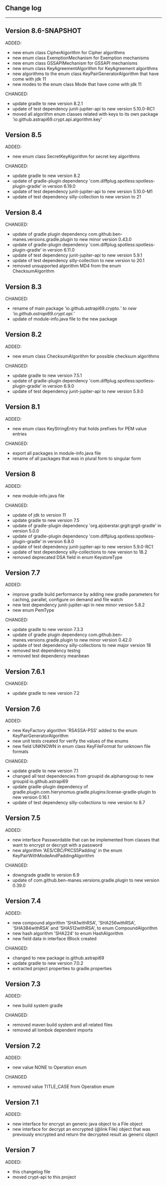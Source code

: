 ## Change log
----------------------

Version 8.6-SNAPSHOT
-------------

ADDED:

- new enum class CipherAlgorithm for Cipher algorithms
- new enum class ExemptionMechanism for Exemption mechanisms
- new enum class GSSAPIMechanism for GSSAPI mechanisms
- new enum class KeyAgreementAlgorithm for KeyAgreement algorithms
- new algorithms to the enum class KeyPairGeneratorAlgorithm that have come with jdk 11
- new modes to the enum class Mode that have come with jdk 11

CHANGED:

- update gradle to new version 8.2.1
- update of test dependency junit-jupiter-api to new version 5.10.0-RC1
- moved all algorithm enum classes related with keys to its own package 'io.github.astrapi69.crypt.api.algorithm.key'

Version 8.5
-------------

ADDED:

- new enum class SecretKeyAlgorithm for secret key algorithms

CHANGED:

- update gradle to new version 8.2
- update of gradle-plugin dependency 'com.diffplug.spotless:spotless-plugin-gradle' in version 6.19.0
- update of test dependency junit-jupiter-api to new version 5.10.0-M1
- update of test dependency silly-collection to new version to 21

Version 8.4
-------------

CHANGED:

- update of gradle plugin dependency com.github.ben-manes.versions.gradle.plugin to new minor version 0.43.0
- update of gradle-plugin dependency 'com.diffplug.spotless:spotless-plugin-gradle' in version 6.11.0
- update of test dependency junit-jupiter-api to new version 5.9.1
- update of test dependency silly-collection to new version to 20.1
- removed unsupported algorithm MD4 from the enum ChecksumAlgorithm


Version 8.3
-------------

CHANGED:

- rename of main package 'io.github.astrapi69.crypto.*' to new 'io.github.astrapi69.crypt.api.*'
- update of module-info.java file to the new package

Version 8.2
-------------

ADDED:

- new enum class ChecksumAlgorithm for possible checksum algorithms

CHANGED:

- update gradle to new version 7.5.1
- update of gradle-plugin dependency 'com.diffplug.spotless:spotless-plugin-gradle' in version 6.9.0
- update of test dependency junit-jupiter-api to new version 5.9.0

Version 8.1
-------------

ADDED:

- new enum class KeyStringEntry that holds prefixes for PEM value entries

CHANGED:

- export all packages in module-info.java file
- rename of all packages that was in plural form to singular form

Version 8
-------------

ADDED:

- new module-info.java file

CHANGED:

- update of jdk to version 11
- update gradle to new version 7.5
- update of gradle-plugin dependency 'org.ajoberstar.grgit:grgit-gradle' in version 5.0.0
- update of gradle-plugin dependency 'com.diffplug.spotless:spotless-plugin-gradle' in version 6.8.0
- update of test dependency junit-jupiter-api to new version 5.9.0-RC1
- update of test dependency silly-collections to new version to 18.2
- removed deprecated DSA field in enum KeystoreType

Version 7.7
-------------

ADDED:

- improve gradle build performance by adding new gradle parameters for caching, parallel, configure on demand and file watch
- new test dependency junit-jupiter-api in new minor version 5.8.2
- new enum PemType

CHANGED:

- update gradle to new version 7.3.3
- update of gradle plugin dependency com.github.ben-manes.versions.gradle.plugin to new minor version 0.42.0
- update of test dependency silly-collections to new major version 18
- removed test dependency testng
- removed test dependency meanbean

Version 7.6.1
-------------

CHANGED:

- update gradle to new version 7.2

Version 7.6
-------------

ADDED:

- new KeyFactory algorithm 'RSASSA-PSS' added to the enum KeyPairGeneratorAlgorithm
- new unit tests created for verify the values of the enums
- new field UNKNOWN in enum class KeyFileFormat for unknown file formats

CHANGED:

- update gradle to new version 7.1
- changed all test dependencies from groupid de.alpharogroup to new groupid io.github.astrapi69
- update gradle-plugin dependency of gradle.plugin.com.hierynomus.gradle.plugins:license-gradle-plugin to new version 0.16.1
- update of test dependency silly-collections to new version to 8.7

Version 7.5
-------------

ADDED:

- new interface Passwordable that can be implemented from classes that want to encrypt or decrypt with a password
- new algorithm 'AES/CBC/PKCS5Padding' in the enum KeyPairWithModeAndPaddingAlgorithm

CHANGED:

- downgrade gradle to version 6.9
- update of com.github.ben-manes.versions.gradle.plugin to new version 0.39.0

Version 7.4
-------------

ADDED:

- new compound algorithm 'SHA1withRSA', 'SHA256withRSA', 'SHA384withRSA' and 'SHA512withRSA', to enum CompoundAlgorithm
- new hash algorithm 'SHA224' to enum HashAlgorithm
- new field data in interface IBlock created

CHANGED:

- changed to new package io.github.astrapi69
- update gradle to new version 7.0.2
- extracted project properties to gradle.properties

Version 7.3
-------------

ADDED:

- new build system gradle

CHANGED:

- removed maven build system and all related files
- removed all lombok dependent imports

Version 7.2
-------------

ADDED:

- new value NONE to Operation enum

CHANGED

- removed value TITLE_CASE from Operation enum

Version 7.1
-------------

ADDED:

- new interface for encrypt an generic java object to a File object
- new interface for decrypt an encrypted {@link File} object that was previously encrypted and return the decrypted result as generic object

Version 7
-------------

ADDED:

- this changelog file
- moved crypt-api to this project
